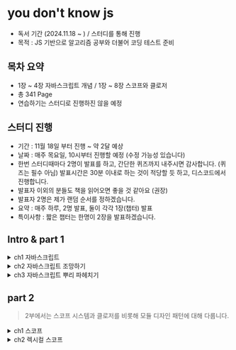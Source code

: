 # you don't know js

- 독서 기간 (2024.11.18 ~ ) / 스터디를 통해 진행
- 목적 : JS 기반으로 알고리즘 공부와 더불어 코딩 테스트 준비

## 목차 요약

- 1장 ~ 4장 자바스크립트 개념 / 1장 ~ 8장 스코프와 클로저
- 총 341 Page
- 연습하기는 스터디로 진행하진 않을 예정

## 스터디 진행

- 기간 : 11월 18일 부터 진행 ~ 약 2달 예상
- 날짜 : 매주 목요일, 10시부터 진행할 예정 (수정 가능성 있습니다)
- 한번 스터디때마다 2명이 발표를 하고, 간단한 퀴즈까지 내주시면 감사합니다. (퀴즈는 필수 아님)
  발표시간은 30분 이내로 하는 것이 적당할 듯 하고, 디스코드에서 진행합니다.
- 발표자 이외의 분들도 책을 읽어오면 좋을 것 같아요 (권장)
- 발표자 2명은 제가 랜덤 순서를 정하겠습니다.
- 요약 : 매주 하루, 2명 발표, 둘이 각각 1장(챕터) 발표
- 특이사항 : 짧은 챕터는 한명이 2장을 발표하겠습니다.

## Intro & part 1

<details>
  <summary>ch1 자바스크립트</summary>

> 자바스크립트에 마스터는 없습니다. 더 익숙해지고 친해질 수 있습니다.
> 이 책은 자바스크립트와 가까워지기 위한 여행이 될 것 입니다.

## 1.1 책에 대하여

자바스크립트 정복은 목적지가 아니라 바라봐야할 방향입니다.
조급하게 이 책을 후딱 읽고 끝낸다는 마음보다, 천천히 인내와 끈기를 갖고 읽기 바랍니다.

## 1.2 이름의 유래

자바 사용자에게 마케팅하기 위해 자바 + (가벼운)스크립트 언어 라는 의미로 만들어졌습니다.

TC39에서 지정하고 공식화된 명칭은 ECMAScript 입니다.
ES6는 ECMAScript 2015로도 불립니다. (ES6는 2015년에 나왔기 때문)

> 자바스크립트와 자바의 관계는 햄스터와 햄의 관계와 같습니다.

## 1.3 명세서

TC39는 js를 관리하는 운영 위원회입니다.
제안 단계는 0 ~ 4단계로 나뉩니다.

누구나 제안을 할 수 있지만, TC39의 승인을 받아야합니다. (https://github.com/tc39/proposals)

js는 버전이 없습니다. 공식적인 표준 js는 오직 하나입니다.

모든 브라우저, 디바이스 제조사는 단 하나뿐인 명세서를 기준으로 js 구현체를 만듭니다.

### JS를 지배하는 웹

JS 구현체를 만들 때 가장 중요시 되는 분야는 역시나 웹 환경입니다.

JS 엔진 제조사들은 js 구현체를 만들 때, 여러 상황에 대한 엣지 케이스를 고려하여 발전해 왔습니다.

이런 상황에서 JS 명세서가 업데이트 되었을 때, 엔진 제조사들은 명세서를 준수하도록 엔진을 업데이트 하거나 명세서 개정안을 자사 엔진에 반영하지 않겠다는 결정을 합니다.

만약 자사 엔진에 반영하지 않는다고 했을 때에는, TC39 위원회는 종종 기존 결정을 철회하고 명세서를 웹에 맞게 수정합니다. (ex. contains -> includes, flatten -> flat)

### JS지만 JS가 아닌 웹 전용 문법 (feat: alert)

```javascript
alert("Hello, World!");
```

이 코드는 **모든 웹** 전용 문법입니다. (alert는 브라우저에서만 동작합니다.)

브라우저 엔진, Node js 등과 같이 JS가 실행되는 환경은 전역 스코프에 API를 추가해 자체적으로 사용할 수 있는 기능을 제공합니다. (ex. alert)

alert 말고도 다양한 API가 있습니다. (ex. fetch, getCurrentLocation)

node js는 브라우저에서 사용할 수 없는 API를 제공합니다. (ex. fs, http)

우리가 자주 사용하는 console.log도 브라우저에서만 사용할 수 있는 API입니다.

이 처럼 console.log 코드를 본다면 호출은 JS지만, console.log는 명세서에 없는 웹 전용 문법이라는 것을 알 수 있습니다.

### 모든 코드가 JS인 것은 아닙니다.

개발자 도구의 경우 가장 중요시하는 것은 DX입니다. (Developer Experience)

그렇기 때문에 개발자 도구에서의 결과가 JS 명세서와 일치하지 않을 수 있습니다.

예를 들어 "전역 스코프 최상위 레벨에서 let과 const로 변수 여러 개를 선언했을 때 작동 방식"은 실제 명세서와는 다를 수 있습니다.

정확한 내용을 알고 싶다면 명세서를 참고해야합니다.

## 1.4 JS의 다양한 얼굴

프로그래밍에서는 "패러다임" 이라는 용어를 통해, 코드를 어떤식으로 작성할지에 대한 방법론을 제시합니다.

대표적인 패러다임은 다음과 같습니다.

- 절차적 프로그래밍 : 코드가 탑다운이면서 선현적으로 구조화, 이때 프로시저라 불리는 코드 단위에 미리 정해진 일련의 연산을 작성합니다.
- 객체지향 프로그래밍 : 코드를 클래스 단위로 구조화, 클래스는 데이터와 동작을 함께 묶어서 관리합니다.
- 함수형 프로그래밍 : 코드를 함수 단위로 구조화, 이때 함수는 순수하고 불변적이어야합니다. 또한 함수 자체가 값이 될 수 있습니다.

패러다임에 옳고 그름은 없습니다. 어떤 패러다임이든 적절한 상황이 있습니다.

특정 언어의 경우 지향하는 패러다임이 있지만 (C언어는 절차적, Java는 객체지향) JS는 다양한 패러다임을 지원합니다. 이를 다중 패러다임 언어라고 합니다.

## 1.5 하위 호환성과 상위 호환성

JS는 하위 호환성을 중요시합니다. (ex. ES6 코드는 ES5 엔진에서도 동작해야합니다.)

TC39 위원회는 새로운 기능을 추가할 때, 기존 코드와 충돌이 없도록 설계합니다. 그리고 "우리는 절대 웹을 망치지 않을 것이다" 라는 신념을 가지고 있습니다.

이에 장점만 있는 것은 아닙니다. 단점으로는 한번의 실수로 영원히 고치지 못하는 명세가 발생할 수 있습니다. 그만큼 엄격한 기준과 테스트를 필요로 합니다.

다만 예외적인 경우도 있습니다만, 매우 드물고 특별한 경우입니다.

이와 반대개념인 상위 호환성에 대해 알아보겠습니다.

일단 JS는 상위 호환성을 지향하지 않습니다. 상위 호환성을 지원하는 대표적인 예시는 HTML과 CSS입니다.

HTML과 CSS에서는 본질상 선언적이므로, 인식되지 않는 선언은 무시하고 넘어갑니다.

### 간극을 메우는 노력

JS는 상위 호환성을 보장하지 않기에 오래된 엔진에서는 최신 기능을 사용할 수 없습니다. 이런 문제를 해결하기 위해 방법이 있습니다.

- 폴리필 : ES6 이상의 기능을 ES5 이하에서 사용할 수 있도록 도와주는 코드 조각입니다. (ex. core-js)
- 트랜스파일 : 코드를 변환하는 과정을 말합니다. (ex. babel)

바벨은 오래된 엔진에서도 최신 기능을 사용할 수 있도록 도와줍니다.

```javascript
// ES6
if (true) {
  let x = 2;
  console.log(x);
} else {
  let x = 3;
  console.log(x);
}
// let은 블록 스코프를 가지기 때문에 x는 블록 내부에서만 유효합니다.

// ES5 (바벨을 통해 변환된 코드)
var x$0, x$1;
if (true) {
  x$0 = 2;
  console.log(x);
} else {
  x$1 = 3;
  console.log(x);
}
```

그럼 그냥 옛날 방식으로 코딩하면 되지 않을까요? 그렇지 않습니다.

- ES6 이상의 기능은 코드를 더 명확하게 만들어줍니다.

이런 이유로 ES6 이상의 기능을 사용하는 것이 좋습니다. (다만, 폴리필과 트랜스파일을 통해 호환성을 지키는 것이 중요합니다.)

### 폴리필을 활용해서 극복하기

상위 호환성 문제가 새로운 문법이 아닌 근래에 추가되었지만, 아직 지원하지 않는 API 일 경우 폴리필을 사용할 수 있습니다.

```javascript
// finally 메서드는 ES6에 추가된 메서드입니다.
// 이 메서드는 Promise가 성공하든 실패하든 무조건 실행됩니다.

// 폴리필을 사용하지 않은 코드
promise
  .then(() => {
    // 성공
  })
  .catch(() => {
    // 실패
  })
  .finally(() => {
    // 무조건 실행
  });

// finally 메서드를 사용하기 위한 폴리필
if (typeof Promise.prototype.finally !== "function") {
  Promise.prototype.finally = function (callback) {
    return this.then(
      (value) => Promise.resolve(callback()).then(() => value),
      (reason) =>
        Promise.resolve(callback()).then(() => {
          throw reason;
        })
    );
  };
}
```

폴리필에 대한 정보는 ES-Shim Repository에서 확인할 수 있습니다.

## 1.6 인터프리터 이해하기

인터프리터 언어 vs 컴파일러 언어

- 인터프리터 언어 : 코드를 한 줄씩 읽어가며 실행합니다. (ex. JS, Python)
- 컴파일러 언어 : 코드를 한 번에 컴파일하고 실행합니다. (ex. C, C++)

장단점은 다음과 같습니다.

- 인터프리터 언어 : 빠른 개발, 느린 실행 (실행 시간이 오래 걸릴 수 있음, 최적화가 어려울 수 있음)
- 컴파일러 언어 : 느린 개발, 빠른 실행 (컴파일 시간이 오래 걸릴 수 있음)

인터프리터 언어는 한 줄씩 읽기 때문에, 만약 5번째 줄에서 오류가 발생하면 1 ~ 4번째 줄까지는 실행이 되고 오류를 발경하지 못합니다. 근데 이렇게 오류 발견을 미루는 것은 때에 따라서는 문제가 될 수 있습니다.

**파싱(Parsing)**

파싱이라는 단계를 거치는 언어도 있습니다. 만약 파싱 단계가 있다면 5번째 줄에 오류를 사전에 발견하여 오류를 수정할 수 있습니다.

이렇게 된다면 syntax error(혹은 static error)를 미리 발견할 수 있습니다.

파싱이 끝난 후에는 파싱 결과인 AST(Abstract Syntax Tree)를 바탕으로 실행 단계로 넘어갑니다. 이런 파싱의 역할로 인해 파싱하는 언어는 컴파일 언어라고 통용되기도 합니다.

그럼 JS도 파싱을 거치는 언어인데, 컴파일 언어일까요? 대답은 컴파일 언어에 가깝다 입니다.

js -> 파싱(추상 구문 트리) -> 컴파일(바이트 코드) -> 실행

**JS로 만든 코드의 실행 절차**

1. 작성된 코드는 바벨이 트랜스파일합니다. 이후 번들러(webpack)가 코드를 하나로 묶습니다. 이 결과를 JS 엔진으로 보냅니다.
2. JS 엔진은 코드를 실행하기 전에 파싱합니다. 이때 추상 구문 트리(AST)를 만듭니다.
3. AST를 바이트 코드로 컴파일합니다. 이때 최적화를 수행합니다. (JIT 컴파일)
4. JS 가상 머신이 바이트 코드를 실행합니다.

<!-- img 추가 -->
<img src="/img/books/js/v8-overview.png" alt="v8-overview" width="500" height="300"/>

이런 특징들 덕분에 문법 오류를 미리 발견할 수 있고, 프로그램을 더 빠르게 완성할 수 있습니다.

### 웹어셈블리 (WebAssembly)

JS로 작성한 코드를 얼마나 빠르게 실행할 수 있을까요? 이런 고민에서 웹어셈블리가 탄생했습니다.

처음에는 ASM.js라는 프로젝트로 시작되었습니다. ASM.js는 JS로 작성된 코드를 최적화하여 빠르게 실행할 수 있도록 도와줍니다.

이후에 WASM(WebAssembly)가 등장했습니다. JS기반 개발자가 아니라도 JS 엔진에서 사용될 코드를 쉽게 작성할 수 있도록 도와줍니다. 특징으로는 파싱과 컴파일 단계를 거치지 않고, 바이트 코드로 바로 실행할 수 있습니다.

WASM은 웹을 위한 기술은 아닙니다. 다른 어떤 언어도 컴파일러만 있다면 WASM을 사용할 수 있습니다.

JS를 WASM이 대체하지는 않습니다. WASM은 JS와 함께 사용할 수 있는 기술입니다.

## 1.7 엄격 모드

엄격 모드는 JS의 버그를 줄이기 위해 만들어졌습니다.

엄격 모드는 다음과 같은 특징이 있습니다. (use strict)

- 선언되지 않은 변수를 사용하면 ReferenceError가 발생합니다.
- 함수의 매개변수 이름이 중복되면 SyntaxError가 발생합니다.
- with 문을 사용하면 SyntaxError가 발생합니다.
- eval 함수를 사용하면 SyntaxError가 발생합니다.

```javascript
// "use strict"; 는 함수 단위로도 사용할 수 있습니다. 점진적으로 적용할 때 사용할 수 있습니다.

function foo() {
  // 공백 혹은 주석만 use strict 위에 있을 수 있습니다.
  "use strict";
  x = 10; // ReferenceError: x is not defined
}
```

## 1.8 요약

- JS는 ECMAScript 명세서를 따르는 언어입니다.
- TC39 위원회가 명세서를 관리합니다.
- 브라우저를 비롯해 Node.js, Deno 등 다양한 환경에서 JS를 사용할 수 있습니다.

- JS는 다중 패러다임 언어입니다.
- 객제지향, 함수형, 절차적 프로그래밍을 지원합니다.

- JS는 컴파일 처리되는 언어입니다. (파싱, 컴파일, 실행 단계를 거칩니다.)

</details>

<details>
  <summary>ch2 자바스크립트 조망하기</summary>

> 가장 좋은 JS 학습 방법은 직접 코드를 작성해보는 것입니다.

## 2.1 파일은 프로그램입니다.

JS 파일을 하나의 프로그램이라고 생각해야합니다. 이런 마인드를 가져야하는 이유는 주로 오류 처리 때문입니다.

JS 파일을 모듈로 분리하고 이러한 모듈들의 조합으로 하나의 프로그램을 만들고, 빌드 도구를 사용해 하나의 파일로 만들어서 배포합니다.

그러므로 모듈 하나하나를 독립적인 작은 프로그램으로 생각하고, 이 프로그램들을 조합해 하나의 큰 프로그램을 만들어야합니다.

## 2.2 값

JS에서 값은 원시타입(Primitive Type)과 객체타입(Object Type)으로 나뉩니다.

### 원시타입

> 템플릿 리터럴은 문자열을 보다 편리하게 작성할 수 있도록 도와줍니다.

아래 코드는 다양한 string 표현 방법을 보여줍니다.

```javascript
let name = "world";
let greeting = `Hello, ${name}!`;
console.log(greeting); // Hello, world!
console.log("Hello, " + name + "!"); // Hello, world!
console.log("Hello, " + name + "!"); // Hello, world!
```

- 템플릿 리터럴은 백틱(`)을 사용합니다. 변수를 ${}로 감싸서 사용합니다. 그냥 일반 string은 ""나 ''를 사용합니다.
- boolean은 true, false로 표현합니다.
- 매우 큰 정수를 표현할 때에는 BigInt를 사용합니다. (ex. 2n)
- null은 값이 없음을 나타내는 원시값입니다. (typeof null은 object입니다.)
- undefined는 값이 할당되지 않음을 나타내는 원시값입니다. (typeof undefined는 undefined입니다.)
- NaN은 숫자가 아님을 나타내는 원시값입니다. (typeof NaN은 number입니다.)
- symbol은 유일한 값을 나타내는 원시값입니다. (typeof symbol은 symbol입니다.)

### 배열과 객체

배열과 객체는 원시값과 달리 여러 값을 담을 수 있습니다.

```javascript
let arr = [1, 2, 3];
let obj = { a: 1, b: 2, c: 3 };

// 배열 안에는 다양한 타입의 값이 들어갈 수 있습니다.
// 객체, 배열, 함수 등 모든 타입이 들어갈 수 있습니다.
let mixed = [1, "two", [3], { four: 4 }, () => 5];

// 객체에 접근하는 방법
console.log(obj.a); // 1
console.log(obj["a"]); // 1
```

### 다시 한번 정리하는 값의 타입

```
typeof 42; // "number"
typeof "abc"; // "string"
typeof true; // "boolean"
typeof undefined; // "undefined"
typeof null; // "object" <- null은 object로 나옵니다. 주의
typeof {}; // "object"
typeof []; // "object" <- 배열은 object로 나옵니다. 주의
typeof function () {}; // "function"
```

### 변수 선언과 사용

변수는 값을 담는 상자입니다. 변수를 선언할 때에는 let, const, var 키워드를 사용합니다.

- let : 재할당이 가능한 변수를 선언합니다. 블록 스코프입니다.
- const : 재할당이 불가능한 변수를 선언합니다. 블록 스코프입니다.
- var : let과 비슷하지만, 스코프가 함수 스코프입니다.

```javascript
// 할당 예시 코드
let x = 10;
const y = 20;
var z = 30;

x = 15; // 재할당 가능
y = 25; // 재할당 불가능
z = 35; // 재할당 가능

console.log(x, y, z); // 15 20 35

// 스코프 예시 코드
if (true) {
  let a = 10;
  const b = 20;
  var c = 30;
}

console.log(a); // ReferenceError: a is not defined
console.log(b); // ReferenceError: b is not defined
console.log(c); // 30
```

</details>

<details>
  <summary>ch3 자바스크립트 뿌리 파헤치기</summary>

## 3.1 이터레이션

이터레이션은 반복을 의미합니다. JS에서는 이터레이션을 위해 다양한 방법을 제공합니다.

JavaScript에서 반복자(Iterator)는 시퀀스를 정의하고 종료시의 반환값을 잠재적으로 정의하는 객체입니다. 더 구체적으로 말하자면, 반복자는 두 개의 속성( value, done)을 반환하는 next() 메소드 사용하여 객체의 Iterator protocol을 구현합니다. 시퀀스의 마지막 값이 이미 산출되었다면 done 값은 true 가 됩니다. 만약 value값이 done 과 함께 존재한다면, 그것은 반복자의 반환값이 됩니다.

```javascript
function makeRangeIterator(start = 0, end = Infinity, step = 1) {
  var nextIndex = start;
  var n = 0;

  var rangeIterator = {
    next: function () {
      var result;
      if (nextIndex < end) {
        result = { value: nextIndex, done: false };
      } else if (nextIndex == end) {
        result = { value: n, done: true };
      } else {
        result = { done: true };
      }
      nextIndex += step;
      n++;
      return result;
    },
  };
  return rangeIterator;
}
```

위 처럼 이터레이터를 만들 수 있습니다. 그러나 보통 generator를 사용합니다.

```javascript
function* makeRangeIterator(start = 0, end = Infinity, step = 1) {
  let n = 0;
  for (let i = start; i < end; i += step) {
    yield i;
    n++;
  }
  return n;
}

let it = makeRangeIterator(0, 10, 2);
console.log(it.next()); // { value: 0, done: false }
console.log(it.next()); // { value: 2, done: false }
console.log(it.next()); // { value: 4, done: false }
```

생성자 함수가 최초로 호출될 때, 함수 내부의 어떠한 코드도 실행되지 않고, 대신 생성자라고 불리는 반복자 타입을 반환합니다. 생성자의 next 메소드를 호출함으로서 어떤 값이 소비되면, 생성자 함수는 yield 키워드를 만날 때까지 실행됩니다.

### 이터레이터 사용하기 (for...of)

> 객체는 값이 for..of 구조 내에서 반복되는 것 같은 그 반복 동작을 정의하는 경우 반복이 가능(iterable)합니다. Array 또는 Map과 같은 일부 내장 형은 기본 반복 동작이 있지만 다른 형(가령 Object)은 없습니다.

```javascript
let arr = [1, 2, 3];

for (let value of arr) {
  console.log(value);
}
```

for...of 말고도 다양한 반복문이 있습니다.

- for...in : 객체의 열거 가능한 속성을 반복합니다.
- forEach : 배열의 각 요소에 대해 함수를 실행합니다.
- map : 배열의 각 요소에 대해 함수를 실행하고, 결과를 새로운 배열로 반환합니다.
- filter : 배열의 각 요소에 대해 함수를 실행하고, 결과가 true인 요소만을 새로운 배열로 반환합니다.
- reduce : 배열의 각 요소에 대해 함수를 실행하고, 하나의 결과값을 반환합니다.
- spread : 배열을 펼쳐서 전달합니다. (ex. Math.max(...arr))

### 이터러블

js에서 이터러블한 자료형은 문자열, 배열, 맵, 셋 등이 있습니다.

## 3.2 클로저

클로저는 함수와 함수가 선언된 렉시컬 환경의 조합입니다. 렉시컬 환경은 함수가 정의될 때의 환경을 말합니다.

```javascript
function addCounter() {
  let count = 0;
  return function () {
    count++;
    return count;
  };
}

let counter = addCounter();
console.log(counter()); // 1
console.log(counter()); // 2
console.log(counter()); // 3

let counter2 = addCounter();
console.log(counter2()); // 1
console.log(counter2()); // 2
console.log(counter2()); // 3
```

위 코드는 클로저를 사용한 예시입니다. makeAdder 함수는 클로저를 반환합니다. 이 클로저는 x를 기억하고 있습니다.

클로저는 함수가 선언될 때의 렉시컬 환경을 기억합니다. 이 덕분에 함수가 선언될 때의 환경을 기억하고, 이후에도 그 환경을 사용할 수 있습니다.

## this

this는 함수가 호출될 때 결정됩니다. this는 함수가 호출될 때, 함수를 호출한 객체를 참조합니다. (동적 바인딩)

<!-- 실행컨텍스트로 설명  -->

this가 가르키는 것은 실행 컨텍스트에 따라 달라집니다. 근데 실행 컨텍스트는 다음과 같은 순서로 결정됩니다.

1. 함수 호출 시점
2. 함수 호출 방식
3. 함수 호출 위치

```javascript
function classroom(teacher) {
  return function study() {
    console.log(`${teacher} is teaching, ${this.student} is studying`);
  };
}

let assignment = classroom("Kyle");
assignment(); // Kyle is teaching, undefined is studying (this는 전역 객체를 가르킵니다.)

let workshop = {
  student: "Sally",
  assignment,
};

workshop.assignment(); // Kyle is teaching, Sally is studying (this는 workshop 객체를 가르킵니다.)

let workshop2 = {
  student: "Billy",
  assignment: assignment.bind({ student: "jane" }),
};

workshop2.assignment(); // Kyle is teaching, jane is studying (this는 jane을 가르킵니다.)
```

## prototype

모든 객체는 프로토타입을 가지고 있습니다. 프로토타입은 객체의 부모 역할을 합니다.

두 객체를 연결하는 연결 장치 입니다. 연결된 객체는 프로토타입 체인을 통해 서로 연결됩니다.

```javascript
let obj = { a: 1 };

let obj2 = Object.create(obj);

console.log(obj2.a); // 1
```

그러나 프로토타입을 조작하는 것은 권장되지 않습니다. 라이브러리에서 충돌이 발생할 수 있습니다.

### this + prototype

this와 prototype를 함께 사용하면, 객체의 메서드를 정의할 수 있습니다.

```javascript
function Workshop(teacher) {
  this.teacher = teacher;
}

Workshop.prototype.ask = function (question) {
  console.log(this.teacher, question);
};

let deepJS = new Workshop("Kyle");
let reactJS = new Workshop("Suzy");

deepJS.ask("Is 'prototype' a class?"); // Kyle Is 'prototype' a class?
reactJS.ask("Isn't 'prototype' ugly?"); // Suzy Isn't 'prototype' ugly?
```

</details>

## part 2

> 2부에서는 스코프 시스템과 클로저를 비롯해 모듈 디자인 패턴에 대해 다룹니다.

<details>
  <summary>ch1 스코프</summary>

이전에 JS는 실행 전 별도의 단계에서 파싱, 컴파일이 일어난다고 했었습니다. (v8 엔진)

## 컴파일러 vs 인터프리터

목적으로는 둘 다 "개발자가 작성한 코드를 기계가 이해할 수 있는 형태로 변환하는 것" 입니다.

- 컴파일러 : 코드를 한 번에 컴파일하고 변환합니다. (ex. C, C++)
- 인터프리터 : 코드를 한 줄씩 읽어가며 변환합니다. (ex. JS, Python)

## js 컴파일 과정

1. 토크나이징/렉싱 (Tokenizing/Lexing) : 문자열을 token이라는 의미 있는 조각으로 변환합니다. (ex. let a = 2; -> let, a, =, 2, ;)

2. 파싱 (Parsing) : token을 AST(Abstract Syntax Tree)로 변환합니다.
   파싱을 거치면 변수 선언, 식별자, 할당식, 숫자 리터럴 등을 나타내는 노드로 이루어진 트리가 만들어집니다.

   `(ex. let a = 2; -> { type: 'VariableDeclaration', name: 'a', value: { type: 'NumericLiteral', value: 2 } })`

3. 코드 생성 : AST를 기계어로 변환합니다. 이는 언어 혹은 목표하는 플랫폼 등에 따라 크게 달라집니다.

근데 js는 충분한 시간을 갖고 컴파일 하는 것이 아닙니다. 그렇기 때문에 성능을 보장하기 위해서 여러가지 스킬을 사용합니다. (ex. JIT 컴파일, Just-In-Time Compilation)

## 필수 두 단계 (파싱, 컴파일)

JS의 세가지 특징으로 컴파일 필요성을 입증 할 수 있습니다.

1. 구문 오류 : 코드를 실행하기 전에 구문 오류를 찾아내야합니다.
2. 초기 오류 : 코드를 실행하기 전에 오류를 찾아내야합니다.
3. 호이스팅 : 변수와 함수 선언을 끌어올립니다.

```javascript
// 구문오류 (SyntaxError)
var greeting = "Hello, World!";
console.log(greeting);
greeting = ."Hello, World!";
// SyntaxError: Unexpected token '.'
```

> 콘솔이 안 찍히고 syntax error가 발생합니다. -> 컴파일 단계에서 구문 오류를 찾아내는 것입니다.

```javascript
// 초기오류 (ReferenceError)
console.log("Hello, World!");

saySomething("hi!", "Kyle");
// Uncaught SyntaxError: Duplicate parameter name not allowed in this context

function saySomething(greeting, greeting) {
  "use strict"; // 없으면 에러가 발생하지 않습니다.
  console.log(greeting);
}
```

> saySomething 함수를 호출하기 전에 선언되어 있지 않아서 ReferenceError가 발생합니다. -> 컴파일 단계에서 초기 오류를 찾아내는 것입니다.

```javascript
function sayHello() {
  var greeting = "Hello, World!";
  {
    greeting = "Hello, Kyle!"; // 에러가 발생합니다.
    let greeting = "Hello, Kyle!";
    console.log(greeting);
  }
}

sayHello();
// ReferenceError: Cannot access 'greeting' before initialization
```

> greeting 변수를 선언하기 전에 사용했기 때문에 ReferenceError가 발생합니다. -> 호이스팅을 통해 변수와 함수 선언을 끌어올리는 것입니다.

## 컴파일러 체계

> 컴파일러 된다는 것을 이해했다면, 이제 변수 식별과 스코프 결정에 대해 알아보겠습니다.

```javascript
var teacher = [
  { id: 1, name: "Kyle" },
  { id: 2, name: "Suzy" },
  { id: 3, name: "Frank" },
];

function getTeacherById(id) {
  for (let i = 0; i < teacher.length; i++) {
    if (teacher[i].id === id) {
      return teacher[i];
    }
  }
  return "No teacher found";
}

var result = getTeacherById(1);

console.log(result);
// { id: 1, name: 'Kyle' }
```

선언을 제외한다면 프로그램 내 모든 변수와 식별자는 **타깃**이나 값의 **소스**로 사용됩니다. (LHS, RHS)

### 타깃과 소스

```javascript
student = ["Kyle", "Suzy", "Frank"];
```

- student : 타깃
- ["Kyle", "Suzy", "Frank"] : 소스

```javascript
for (let student of students) {
  console.log(student);
}
```

- student : 타깃
- students : 소스

```javascript
getTeacherById(1);
```

- getTeacherById : 타깃
- 1 : 소스

```javascript
function getTeacherById(id) {
  for (let i = 0; i < teacher.length; i++) {
    if (teacher[i].id === id) {
      return teacher[i];
    }
  }
  return "No teacher found";
}
```

- id : 타깃
- teacher.length : 소스

### 런타임에 스코프 변경하기

> 일반적으로 스코프는 프로그램이 컴파일될 때 결정되고, 런타임에 변경되지 않습니다.

두가지 방법으로 런타임에 스코프를 변경할 수 있습니다.

1. eval : 문자열을 코드로 실행합니다. (eval 함수)
2. with : 객체의 속성을 스코프로 사용합니다. (with 문)

```javascript
var teacher = { name: "Kyle" };

with (teacher) {
  console.log(name);
}
```

위 코드는 with 문을 사용하여 런타임에 스코프를 변경하는 예시입니다.

근데 둘 다 사용하지 않는 것이 좋습니다. eval은 코드를 실행할 때 보안 문제가 발생할 수 있고, with는 성능 문제가 발생할 수 있습니다.

### 렉시컬 스코프

위에서 설명한 스코프 결정 방식은 렉시컬 스코프입니다. 렉시컬 스코프는 함수를 어디서 호출했는지가 아니라, 어디서 선언했는지에 따라 결정됩니다. (렉싱)

컴파일레이션은 스코프와 변수의 메모리 예약 관점에서 실제로는 아무것도 하지 않습니다. 왜냐하면 컴파일레이션 과정에서는 어떤 프로그램도 실행되지 않기 때문입니다.

</details>

<details>
  <summary>ch2 렉시컬 스코프</summary>

- Scope : 변수에 접근할 수 있는 범위
- Global Scope : 전역 범위
- Local Scope : 지역 범위

```javascript
// Define a variable in the global scope:
const fullName = "Oluwatobi Sofela";

// Define nested functions:
function profile() {
  function sayName() {
    function writeName() {
      return fullName;
    }
    return writeName();
  }
  return sayName();
}
```

- fullName : Global Scope -> 어디서든 접근 가능
- profile : Local Scope -> sayName, writeName에 접근 가능
- sayName : Local Scope -> writeName에 접근 가능
- writeName : Local Scope -> fullName에 접근 가능

> writeName 함수가 호출될 때, 바로 글로벌 스코프에서 fullName을 찾지 않고, fullName을 찾을 때까지 스코프 체인을 따라 올라갑니다.

### 스코프 체인

- 스코프 체인 : 함수가 선언될 때의 스코프를 기억합니다. 이를 통해 함수가 호출될 때 스코프를 찾을 수 있습니다.

fullName이 writeName 함수에서 찾을 때, writeName() scope -> sayName() scope -> profile() scope -> Global scope 순으로 찾습니다.

ex. 함수가 선언될 때의 스코프를 기억한다.

```javascript
// First fullName variable defined in the global scope:
const fullName = "Oluwatobi Sofela";

// Nested functions containing two more fullName variables:
function profile() {
  const fullName = "Tobi Sho";
  function sayName() {
    const fullName = "Oluwa Sofe";
    function writeName() {
      return fullName;
    }
    return writeName();
  }
  return sayName();
}

console.log(profile()); // Oluwa Sofe
```

### 렉시컬(lexical) 의미

렉시컬이란 : 단어, 표현, 변수를 만드는 것과 관련된 모든 것을 의미합니다.

</details>
